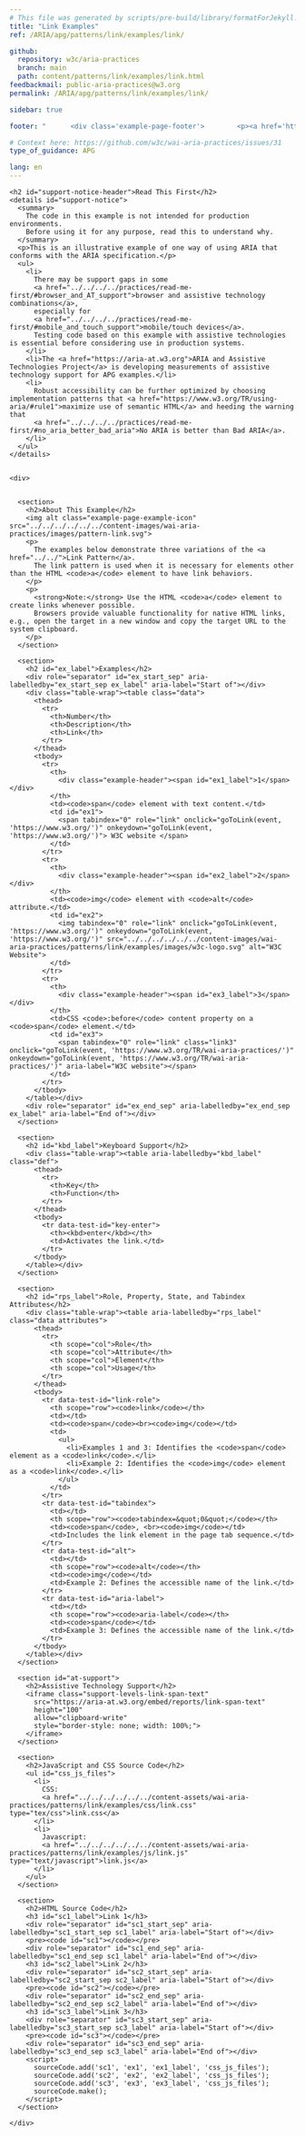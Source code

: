 ```yaml
---
# This file was generated by scripts/pre-build/library/formatForJekyll.js
title: "Link Examples"
ref: /ARIA/apg/patterns/link/examples/link/

github:
  repository: w3c/aria-practices
  branch: main
  path: content/patterns/link/examples/link.html
feedbackmail: public-aria-practices@w3.org
permalink: /ARIA/apg/patterns/link/examples/link/

sidebar: true

footer: "      <div class='example-page-footer'>        <p><a href='https://github.com/w3c/aria-practices/projects/21'>View issues related to this example</a></p>        <p>Page last updated: 18 December 2023</p>      </div>    "

# Context here: https://github.com/w3c/wai-aria-practices/issues/31
type_of_guidance: APG

lang: en
---
```

<meta charset="utf-8" />
<meta name="viewport" content="width=device-width, initial-scale=1.0" />
<title>Link Examples</title>

<script src="../../../../../../content-assets/wai-aria-practices/shared/js/examples.js"></script>
<script src="../../../../../../content-assets/wai-aria-practices/shared/js/highlight.pack.js"></script>
<script src="../../../../../../content-assets/wai-aria-practices/shared/js/app.js"></script>
<script src="../../../../../../content-assets/wai-aria-practices/shared/js/skipto.js"></script>

<link
  href="../../../../../../content-assets/wai-aria-practices/patterns/link/examples/css/link.css"
  rel="stylesheet"
/>
<script src="../../../../../../content-assets/wai-aria-practices/patterns/link/examples/js/link.js"></script>


<link 
  rel="stylesheet"
  href="{{ '/content-assets/wai-aria-practices/styles.css' | relative_url }}"
>
<!-- Code highlighting styles -->
<link 
  rel="stylesheet"
  href="{{ '/content-assets/wai-aria-practices/shared/css/github.css' | relative_url }}"
>

<script>
const addBodyClass = undefined;
const enableSidebar = true;
if (addBodyClass) document.body.classList.add(addBodyClass);
if (enableSidebar) document.body.classList.add('has-sidebar');
</script>
    

<script>
    const parentPage = window.location.pathname.match(
      /\/(patterns|practices|about)\//
    )?.[1];
    if (parentPage) {
      const parentHref = 'a[href*="' + parentPage + '"]';
      document.querySelector(parentHref).classList.add('active');
    }
  </script>
<div>

    <h2 id="support-notice-header">Read This First</h2>
    <details id="support-notice">
      <summary>
        The code in this example is not intended for production environments.
        Before using it for any purpose, read this to understand why.
      </summary>
      <p>This is an illustrative example of one way of using ARIA that conforms with the ARIA specification.</p>
      <ul>
        <li>
          There may be support gaps in some
          <a href="../../../../practices/read-me-first/#browser_and_AT_support">browser and assistive technology combinations</a>,
          especially for
          <a href="../../../../practices/read-me-first/#mobile_and_touch_support">mobile/touch devices</a>.
          Testing code based on this example with assistive technologies is essential before considering use in production systems.
        </li>
        <li>The <a href="https://aria-at.w3.org">ARIA and Assistive Technologies Project</a> is developing measurements of assistive technology support for APG examples.</li>
        <li>
          Robust accessibility can be further optimized by choosing implementation patterns that <a href="https://www.w3.org/TR/using-aria/#rule1">maximize use of semantic HTML</a> and heeding the warning that
          <a href="../../../../practices/read-me-first/#no_aria_better_bad_aria">No ARIA is better than Bad ARIA</a>.
        </li>
      </ul>
    </details>
  
    
    <div>
      

      <section>
        <h2>About This Example</h2>
        <img alt class="example-page-example-icon" src="../../../../../../content-images/wai-aria-practices/images/pattern-link.svg">
        <p>
          The examples below demonstrate three variations of the <a href="../../">Link Pattern</a>.
          The link pattern is used when it is necessary for elements other than the HTML <code>a</code> element to have link behaviors.
        </p>
        <p>
          <strong>Note:</strong> Use the HTML <code>a</code> element to create links whenever possible.
          Browsers provide valuable functionality for native HTML links, e.g., open the target in a new window and copy the target URL to the system clipboard.
        </p>
      </section>

      <section>
        <h2 id="ex_label">Examples</h2>
        <div role="separator" id="ex_start_sep" aria-labelledby="ex_start_sep ex_label" aria-label="Start of"></div>
        <div class="table-wrap"><table class="data">
          <thead>
            <tr>
              <th>Number</th>
              <th>Description</th>
              <th>Link</th>
            </tr>
          </thead>
          <tbody>
            <tr>
              <th>
                <div class="example-header"><span id="ex1_label">1</span></div>
              </th>
              <td><code>span</code> element with text content.</td>
              <td id="ex1">
                <span tabindex="0" role="link" onclick="goToLink(event, 'https://www.w3.org/')" onkeydown="goToLink(event, 'https://www.w3.org/')"> W3C website </span>
              </td>
            </tr>
            <tr>
              <th>
                <div class="example-header"><span id="ex2_label">2</span></div>
              </th>
              <td><code>img</code> element with <code>alt</code> attribute.</td>
              <td id="ex2">
                <img tabindex="0" role="link" onclick="goToLink(event, 'https://www.w3.org/')" onkeydown="goToLink(event, 'https://www.w3.org/')" src="../../../../../../content-images/wai-aria-practices/patterns/link/examples/images/w3c-logo.svg" alt="W3C Website">
              </td>
            </tr>
            <tr>
              <th>
                <div class="example-header"><span id="ex3_label">3</span></div>
              </th>
              <td>CSS <code>:before</code> content property on a <code>span</code> element.</td>
              <td id="ex3">
                <span tabindex="0" role="link" class="link3" onclick="goToLink(event, 'https://www.w3.org/TR/wai-aria-practices/')" onkeydown="goToLink(event, 'https://www.w3.org/TR/wai-aria-practices/')" aria-label="W3C website"></span>
              </td>
            </tr>
          </tbody>
        </table></div>
        <div role="separator" id="ex_end_sep" aria-labelledby="ex_end_sep ex_label" aria-label="End of"></div>
      </section>

      <section>
        <h2 id="kbd_label">Keyboard Support</h2>
        <div class="table-wrap"><table aria-labelledby="kbd_label" class="def">
          <thead>
            <tr>
              <th>Key</th>
              <th>Function</th>
            </tr>
          </thead>
          <tbody>
            <tr data-test-id="key-enter">
              <th><kbd>enter</kbd></th>
              <td>Activates the link.</td>
            </tr>
          </tbody>
        </table></div>
      </section>

      <section>
        <h2 id="rps_label">Role, Property, State, and Tabindex Attributes</h2>
        <div class="table-wrap"><table aria-labelledby="rps_label" class="data attributes">
          <thead>
            <tr>
              <th scope="col">Role</th>
              <th scope="col">Attribute</th>
              <th scope="col">Element</th>
              <th scope="col">Usage</th>
            </tr>
          </thead>
          <tbody>
            <tr data-test-id="link-role">
              <th scope="row"><code>link</code></th>
              <td></td>
              <td><code>span</code><br><code>img</code></td>
              <td>
                <ul>
                  <li>Examples 1 and 3: Identifies the <code>span</code> element as a <code>link</code>.</li>
                  <li>Example 2: Identifies the <code>img</code> element as a <code>link</code>.</li>
                </ul>
              </td>
            </tr>
            <tr data-test-id="tabindex">
              <td></td>
              <th scope="row"><code>tabindex=&quot;0&quot;</code></th>
              <td><code>span</code>, <br><code>img</code></td>
              <td>Includes the link element in the page tab sequence.</td>
            </tr>
            <tr data-test-id="alt">
              <td></td>
              <th scope="row"><code>alt</code></th>
              <td><code>img</code></td>
              <td>Example 2: Defines the accessible name of the link.</td>
            </tr>
            <tr data-test-id="aria-label">
              <td></td>
              <th scope="row"><code>aria-label</code></th>
              <td><code>span</code></td>
              <td>Example 3: Defines the accessible name of the link.</td>
            </tr>
          </tbody>
        </table></div>
      </section>

      <section id="at-support">
        <h2>Assistive Technology Support</h2>
        <iframe class="support-levels-link-span-text"
          src="https://aria-at.w3.org/embed/reports/link-span-text"
          height="100"
          allow="clipboard-write"
          style="border-style: none; width: 100%;">
        </iframe>
      </section>

      <section>
        <h2>JavaScript and CSS Source Code</h2>
        <ul id="css_js_files">
          <li>
            CSS:
            <a href="../../../../../../content-assets/wai-aria-practices/patterns/link/examples/css/link.css" type="tex/css">link.css</a>
          </li>
          <li>
            Javascript:
            <a href="../../../../../../content-assets/wai-aria-practices/patterns/link/examples/js/link.js" type="text/javascript">link.js</a>
          </li>
        </ul>
      </section>

      <section>
        <h2>HTML Source Code</h2>
        <h3 id="sc1_label">Link 1</h3>
        <div role="separator" id="sc1_start_sep" aria-labelledby="sc1_start_sep sc1_label" aria-label="Start of"></div>
        <pre><code id="sc1"></code></pre>
        <div role="separator" id="sc1_end_sep" aria-labelledby="sc1_end_sep sc1_label" aria-label="End of"></div>
        <h3 id="sc2_label">Link 2</h3>
        <div role="separator" id="sc2_start_sep" aria-labelledby="sc2_start_sep sc2_label" aria-label="Start of"></div>
        <pre><code id="sc2"></code></pre>
        <div role="separator" id="sc2_end_sep" aria-labelledby="sc2_end_sep sc2_label" aria-label="End of"></div>
        <h3 id="sc3_label">Link 3</h3>
        <div role="separator" id="sc3_start_sep" aria-labelledby="sc3_start_sep sc3_label" aria-label="Start of"></div>
        <pre><code id="sc3"></code></pre>
        <div role="separator" id="sc3_end_sep" aria-labelledby="sc3_end_sep sc3_label" aria-label="End of"></div>
        <script>
          sourceCode.add('sc1', 'ex1', 'ex1_label', 'css_js_files');
          sourceCode.add('sc2', 'ex2', 'ex2_label', 'css_js_files');
          sourceCode.add('sc3', 'ex3', 'ex3_label', 'css_js_files');
          sourceCode.make();
        </script>
      </section>

    </div>
  
</div>
<script 
  src="{{ '/content-assets/wai-aria-practices/shared/js/skipto.js' | relative_url }}"
></script>
